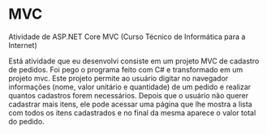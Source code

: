 # MVC
Atividade de ASP.NET Core MVC (Curso Técnico de Informática para a Internet)

Está atividade que eu desenvolvi consiste em um projeto MVC de cadastro de pedidos. 
Foi pego o programa feito com C# e transformado em um projeto mvc. Este projeto permite 
ao usuário digitar no navegador informações (nome, valor unitário e quantidade) de um 
pedido e realizar quantos cadastros forem necessários. Depois que o usuário não querer 
cadastrar mais itens, ele pode acessar uma página que lhe mostra a lista com todos os 
itens cadastrados e no final da mesma aparece o valor total do pedido.
